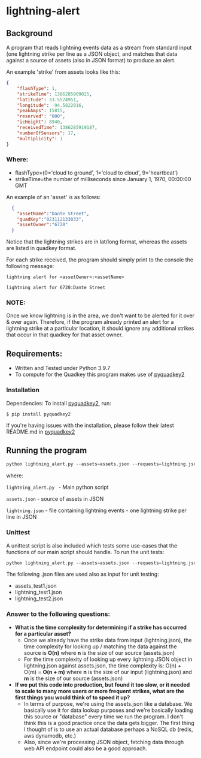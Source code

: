 # lightning-alert
## Background
A program that reads lightning events data as a stream from standard input (one lightning strike per line as a JSON object, and matches that data against a source of assets (also in JSON format) to produce an alert.

An example 'strike' from assets looks like this:
```json
{
    "flashType": 1,
    "strikeTime": 1386285909025,
    "latitude": 33.5524951,
    "longitude": -94.5822016,
    "peakAmps": 15815,
    "reserved": "000",
    "icHeight": 8940,
    "receivedTime": 1386285919187,
    "numberOfSensors": 17,
    "multiplicity": 1
}
```
### Where:

- flashType=(0='cloud to ground', 1='cloud to cloud', 9='heartbeat')
- strikeTime=the number of milliseconds since January 1, 1970, 00:00:00 GMT

An example of an 'asset' is as follows:
```json
  {
    "assetName":"Dante Street",
    "quadKey":"023112133033",
    "assetOwner":"6720"
  }
```

Notice that the lightning strikes are in lat/long format, whereas the assets are listed in quadkey format.

For each strike received, the program should simply print to the console the following message:
```log
lightning alert for <assetOwner>:<assetName>
```

```log
lightning alert for 6720:Dante Street
```
### NOTE:
Once we know lightning is in the area, we don't want to be alerted for it over & over again. Therefore, if the program already printed an alert for a lightning strike at a particular location, it should ignore any additional strikes that occur in that quadkey for that asset owner.

## Requirements:
- Written and Tested under Python 3.9.7
- To compute for the Quadkey this program makes use of [pyquadkey2](https://github.com/muety/pyquadkey2)

### Installation
Dependencies:
To install [pyquadkey2](https://github.com/muety/pyquadkey2), run:
```log
$ pip install pyquadkey2
```
If you're having issues with the installation, please follow their latest README.md in [pyquadkey2](https://github.com/muety/pyquadkey2)

## Running the program
```python
python lightning_alert.py --assets=assets.json --requests=lightning.json
```
where:

`lightning_alert.py
` - Main python script

`assets.json` - source of assets in JSON

`lightning.json` - file containing lightning events - one lightning strike per line in JSON 

### Unittest
A unittest script is also included which tests some use-cases that the functions of our main script should handle.
To run the unit tests:
```python
python lightning_alert.py --assets=assets.json --requests=lightning.json
```
The following .json files are used also as input for unit testing:
 - assets_test1.json
 - lightning_test1.json
 - lightning_test2.json

### Answer to the following questions:
 - **What is the time complexity for determining if a strike has occurred for a particular asset?**
   - Once we already have the strike data from input (lightning.json), the time complexity for looking up / matching the data against the source is **O(n)** where **n** is the size of our source (assets.json)
   - For the time complexity of looking up every lightning JSON object in lightning.json against assets.json, the time complexity is: O(n) + O(m) = **O(n + m)** where **n** is the size of our input (lightning.json) and **m** is the size of our source (assets.json)
- **If we put this code into production, but found it too slow, or it needed to scale to many more users or more frequent strikes, what are the first things you would think of to speed it up?**
  - In terms of purpose, we're using the assets.json like a database. We basically use it for data lookup purposes and we're basically loading this source or "database" every time we run the program. I don't think this is a good practice once the data gets bigger. The first thing I thought of is to use an actual database perhaps a NoSQL db (redis, aws dynamodb, etc.)
  - Also, since we're processing JSON object, fetching data through web API endpoint could also be a good approach.
 

 
